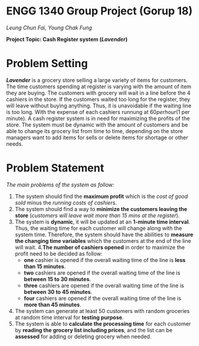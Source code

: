 # ENGG 1340 Group Project (Gorup 18)
*Leung Chun Fai, Young Chak Fung*

**Project Topic: Cash Register system (_Lavender_)**

# Problem Setting
**_Lavender_** is a grocery store selling a large variety of items for customers. The time customers spending at register is varying with 
the amount of item they are buying. The customers with grocery will wait in a line before the 4 cashiers in the store. If the customers 
waited too long for the register, they will leave without buying anything. Thus, it is unavoidable if the waiting line is too long. With 
the expense of each cashiers runnung at $60 per hour ($1 per minute). A cash register system is in need for maximizing the profits of 
the store. The system must be dynamic with the amount of customers and be able to change its grocery list from time to time, depending 
on the store managers want to add items for sells or delete items for shortage or other needs.

# Problem Statement
*The main problems of the system as follow:*
1. The system should find the **maximum profit** which is the *cost of good sold* minus the *running costs of cashiers*.
2. The system should find a way to **minimize the customers leaving the store** (*customers will leave wait more than 15 mins at the register*).
3. The system is **dynamic**, it will be updated at an **1-minute time interval**. Thus, the waiting time for each customer will change    along with the system time. Therefore, the system should have the abilities to **measure the changing time variables** which the    customers at the end of the line will wait.
4.**The number of cashiers opened** in order to maximize the profit need to be decided as follow:
    - **one** cashier is opened if the overall waiting time of the line is **less than 15 minutes**.
    - **two** cashiers are opened if the overall waiting time of the line is **between 15 to 30 minutes**.
    - **three** cashiers are opened if the overall waiting time of the line is **between 30 to 45 minutes**.
    - **four** cashiers are opened if the overall waiting time of the line is **more than 45 minutes**.
5. The system can generate at least 50 customers with random groceries at random time interval for **testing purpose**.
6. The system is able to **calculate the processing time** for each customer by **reading the grocery list including prices**, and the list can be **assessed** for adding or deleting grocery when needed.
